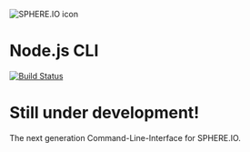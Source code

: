 ![SPHERE.IO icon](https://admin.sphere.io/assets/images/sphere_logo_rgb_long.png)

# Node.js CLI

[![Build Status](https://travis-ci.org/sphereio/sphere-node-cli.svg?branch=master)](https://travis-ci.org/sphereio/sphere-node-cli)

# Still under development!

The next generation Command-Line-Interface for SPHERE.IO.

